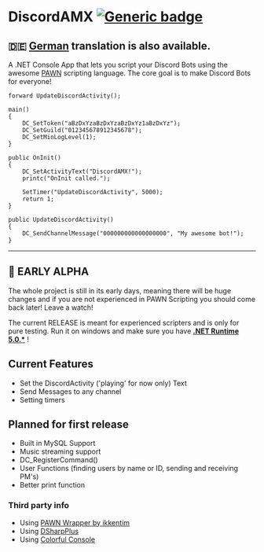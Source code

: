 # DiscordAMX  [![Generic badge](https://img.shields.io/github/v/michael-fa/DiscordAMX/release/)](https://github.com/michael-fa/DiscordAMX/releases)

## :de: [German](https://github.com/michael-fa/DiscordAMX/blob/master/german_readme.md) translation is also available.

A .NET Console App that lets you script your Discord Bots using the awesome [PAWN](https://github.com/pawn-lang) scripting language.
The core goal is to make Discord Bots for everyone!
```
forward UpdateDiscordActivity();

main()
{
    DC_SetToken("aBzDxYzaBzDxYzaBzDxYz1aBzDxYz");
    DC_SetGuild("012345678912345678");
    DC_SetMinLogLevel(1);
}

public OnInit()
{
    DC_SetActivityText("DiscordAMX!");
    printc("OnInit called.");

    SetTimer("UpdateDiscordActivity", 5000);
    return 1;
}

public UpdateDiscordActivity()
{
	DC_SendChannelMessage("000000000000000000", "My awesome bot!");
}
```

---

## :construction: EARLY ALPHA

The whole project is still in its early days, meaning there will be huge changes and if you are not experienced in PAWN Scripting you should come back later! Leave a watch! 

The current RELEASE is meant for experienced scripters and is only for pure testing.
Run it on windows and make sure you have <b>[.NET Runtime 5.0.*](https://dotnet.microsoft.com/download/dotnet/5.0)</b> ! 


## Current Features
* Set the DiscordActivity ('playing' for now only) Text 
* Send Messages to any channel
* Setting timers


## Planned for first release
* Built in MySQL Support
* Music streaming support
* DC_RegisterCommand()
* User Functions (finding users by name or ID, sending and receiving PM's)
* Better print function

### Third party info
* Using [PAWN Wrapper by ikkentim](https://github.com/ikkentim/AMXWrapper)
* Using [DSharpPlus](https://github.com/DSharpPlus/DSharpPlus)
* Using [Colorful Console](https://github.com/tomakita/Colorful.Console)
